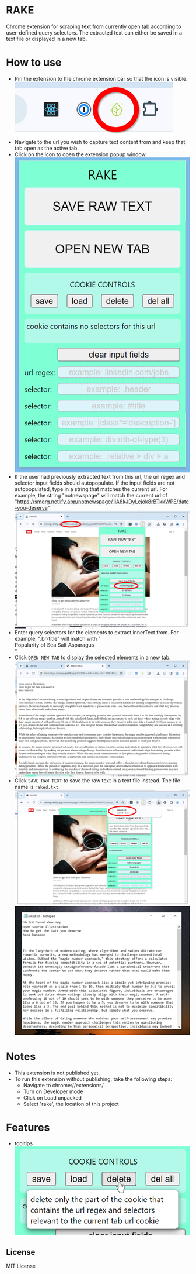 # RAKE

Chrome extension for scraping text from currently open tab according to user-defined query selectors. The extracted text can either be saved in a text file or displayed in a new tab.

# How to use

- Pin the extension to the chrome extension bar so that the icon is visible.
  ![icon](images/extension-icon.png)
- Navigate to the url you wish to capture text content from and keep that tab open as the active tab.
- Click on the icon to open the extension popup window.
  ![extension](images/rake-extension.png)
- If the user had previously extracted text from this url, the url regex and selector input fields should autopopulate. If the input fields are not autopopulated, type in a string that matches the current url. For example, the string "notnewspage" will match the current url of "https://smorg.netlify.app/notnewspage/1iA8kJDyLcjok8rBTkkWPE/date-you-deserve"
  ![url match](images/url-match.png)
- Enter query selectors for the elements to extract innerText from. For example, ".br-title" will match with "<div class="br-title">Popularity of Sea Salt Asparagus</div>".
- Click `OPEN NEW TAB` to display the selected elements in a new tab.
  ![new tab](images/new-tab.png)
- Click `SAVE RAW TEXT` to save the raw text in a text file instead. The file name is `raked.txt`.
  ![text saved](images/text-saved.png)
  ![text file](images/text-file.png)

# Notes

- This extension is not published yet.
- To run this extension without publishing, take the following steps:
  - Navigate to chrome://extensions/
  - Turn on Developer mode
  - Click on Load unpacked
  - Select 'rake', the location of this project

# Features

- tooltips
  ![tooltip](images/tooltip.png)

## License

MIT License

